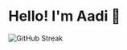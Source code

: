 # Hello! I'm Aadi 🍄

![GitHub Streak](https://github-readme-streak-stats.herokuapp.com?user=aadibhat09&theme=dark)
